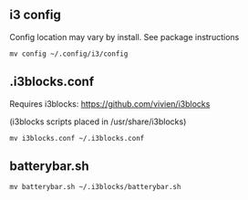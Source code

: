 ## i3 config
Config location may vary by install. See package instructions

```console
mv config ~/.config/i3/config
```

## .i3blocks.conf
Requires i3blocks: https://github.com/vivien/i3blocks

(i3blocks scripts placed in /usr/share/i3blocks)


```console
mv i3blocks.conf ~/.i3blocks.conf
```

## batterybar.sh
```console
mv batterybar.sh ~/.i3blocks/batterybar.sh

````
